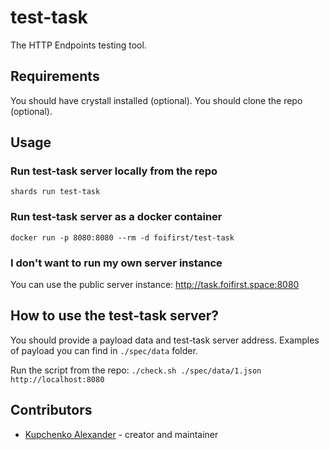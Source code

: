 # test-task

The HTTP Endpoints testing tool.

## Requirements

You should have crystall installed (optional).
You should clone the repo (optional).

## Usage

### Run test-task server locally from the repo

`shards run test-task`

### Run test-task server as a docker container

`docker run -p 8080:8080 --rm -d foifirst/test-task`

### I don't want to run my own server instance

You can use the public server instance: http://task.foifirst.space:8080

## How to use the test-task server?

You should provide a payload data and test-task server address. Examples of payload you can find in `./spec/data` folder.

Run the script from the repo: `./check.sh ./spec/data/1.json http://localhost:8080`

## Contributors

- [Kupchenko Alexander](https://github.com/foi) - creator and maintainer
